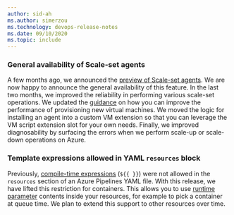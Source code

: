 ```yaml
---
author: sid-ah
ms.author: simerzou
ms.technology: devops-release-notes
ms.date: 09/10/2020
ms.topic: include
---
```

### General availability of Scale-set agents

A few months ago, we announced the [preview of Scale-set agents](https://docs.microsoft.com/azure/devops/release-notes/2020/sprint-170-update#preview-of-scale-set-agents). We are now happy to announce the general availability of this feature. In the last two months, we improved the reliability in performing various scale-set operations. We updated the [guidance](https://docs.microsoft.com/azure/devops/pipelines/agents/scale-set-agents?view=azure-devops) on how you can improve the performance of provisioning new virtual machines. We moved the logic for installing an agent into a custom VM extension so that you can leverage the VM script extension slot for your own needs. Finally, we improved diagnosability by surfacing the errors when we perform scale-up or scale-down operations on Azure.

    
### Template expressions allowed in YAML `resources` block

Previously, <a href="https://docs.microsoft.com/azure/devops/pipelines/process/expressions">compile-time expressions</a> (`${{ }}`) were not allowed in the `resources` section of an Azure Pipelines YAML file. With this release, we have lifted this restriction for containers. This allows you to use <a href="https://docs.microsoft.com/azure/devops/pipelines/process/runtime-parameters">runtime parameter</a> contents inside your resources, for example to pick a container at queue time. We plan to extend this support to other resources over time.<br></div>

    